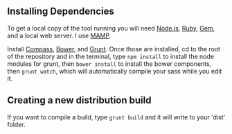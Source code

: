 Installing Dependencies
--------------------

To get a local copy of the tool running you will need [Node.js](https://nodejs.org/), [Ruby](https://www.ruby-lang.org), [Gem](https://rubygems.org/), and a local web server. I use [MAMP](https://www.mamp.info).

Install [Compass](http://compass-style.org/install/), [Bower](http://bower.io/), and [Grunt](http://gruntjs.com/getting-started). Once those are installed, cd to the root of the repository and in the terminal, type `npm install` to install the node modules for grunt, then `bower install` to install the bower components, then `grunt watch`, which will automatically compile your sass while you edit it. 


Creating a new distribution build
--------------------

If you want to compile a build, type `grunt build` and it will write to your 'dist' folder.